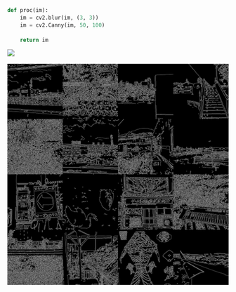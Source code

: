 ```python
def proc(im):
    im = cv2.blur(im, (3, 3))
    im = cv2.Canny(im, 50, 100)

    return im
```

![](./images/00_src.png)

![](./images/01_canny.png)
